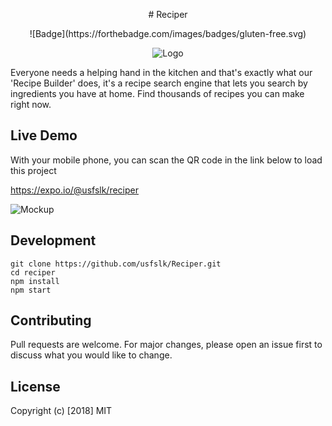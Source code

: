 <p align="center">
 # Reciper 
</p>

<p align="center">
![Badge](https://forthebadge.com/images/badges/gluten-free.svg)
</p>

<p align="center">
 <img src="https://i.stack.imgur.com/qFjUs.png" alt="Logo">
</p>

Everyone needs a helping hand in the kitchen and that's exactly what our 'Recipe Builder' does, it's a recipe search engine that lets you search by ingredients you have at home. Find thousands of recipes you can make right now.

## Live Demo

With your mobile phone, you can scan the QR code in the link below to load this project

https://expo.io/@usfslk/reciper

![Mockup](https://i.imgur.com/Jp5IJxd.jpg)

## Development

    git clone https://github.com/usfslk/Reciper.git
    cd reciper
    npm install
    npm start 
    
## Contributing

Pull requests are welcome. For major changes, please open an issue first to discuss what you would like to change.

## License

Copyright (c) [2018] MIT



